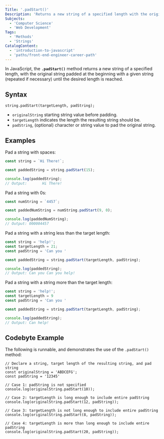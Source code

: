 ```yaml
---
Title: '.padStart()'
Description: 'Returns a new string of a specified length with the original string padded from the start with a given string.'
Subjects:
  - 'Computer Science'
  - 'Web Development'
Tags:
  - 'Methods'
  - 'Strings'
CatalogContent:
  - 'introduction-to-javascript'
  - 'paths/front-end-engineer-career-path'
---
```


In JavaScript, the **`.padStart()`** method returns a new string of a specified length, with the original string padded at the beginning with a given string (repeated if necessary) until the desired length is reached.

## Syntax

```pseudo
string.padStart(targetLength, padString);
```

- `originalString` starting string value before padding.
- `targetLength` indicates the length the resulting string should be.
- `padString`, (optional) character or string value to pad the original string.

## Examples


Pad a string with spaces:

```js
const string = `Hi There!`;

const paddedString = string.padStart(15);

console.log(paddedString);
// Output:       Hi There!
```

Pad a string with 0s:

```js
const numString = `4457`;

const paddedNumString = numString.padStart(9, 0);

console.log(paddedNumString);
// Output: 000004457
```

Pad a string with a string less than the target length:

```js
const string = 'help!';
const targetLength = 21;
const padString = 'Can you '

const paddedString = string.padStart(targetLength, padString);

console.log(paddedString);
// Output: Can you Can you help!
```

Pad a string with a string more than the target length:

```js
const string = 'help!';
const targetLength = 9
const padString = 'Can you '

const paddedString = string.padStart(targetLength, padString);

console.log(paddedString);
// Output: Can help!
```

## Codebyte Example

The following is runnable, and demonstrates the use of the `.padStart()` method:

```codebyte/javascript
// Declare a string, target length of the resulting string, and pad string
const originalString = 'ABDCEFG';
const padString = '12345'

// Case 1: padString is not specified
console.log(originalString.padStart(10));

// Case 2: targetLength is long enough to include entire padString
console.log(originalString.padStart(12, padString));

// Case 3: targetLength is not long enough to include entire padString
console.log(originalString.padStart(8, padString));

// Case 4: targetLength is more than long enough to include entire padString
console.log(originalString.padStart(20, padString));
```
